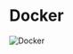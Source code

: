 # Docker
![Docker](https://user-images.githubusercontent.com/62991586/119464616-dfe7bc80-bd7d-11eb-9b94-0e139f96bae4.png)

